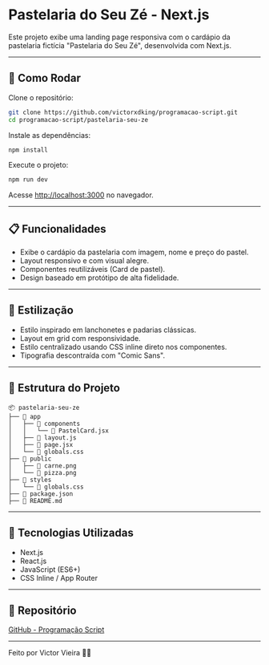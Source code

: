 # Pastelaria do Seu Zé - Next.js

Este projeto exibe uma landing page responsiva com o cardápio da pastelaria fictícia "Pastelaria do Seu Zé", desenvolvida com Next.js.

---

## 🚀 Como Rodar

Clone o repositório:

```bash
git clone https://github.com/victorxdking/programacao-script.git
cd programacao-script/pastelaria-seu-ze
```

Instale as dependências:

```bash
npm install
```

Execute o projeto:

```bash
npm run dev
```

Acesse [http://localhost:3000](http://localhost:3000) no navegador.

---

## 📋 Funcionalidades

- Exibe o cardápio da pastelaria com imagem, nome e preço do pastel.
- Layout responsivo e com visual alegre.
- Componentes reutilizáveis (Card de pastel).
- Design baseado em protótipo de alta fidelidade.

---

## 🎨 Estilização

- Estilo inspirado em lanchonetes e padarias clássicas.
- Layout em grid com responsividade.
- Estilo centralizado usando CSS inline direto nos componentes.
- Tipografia descontraída com "Comic Sans".

---

## 📂 Estrutura do Projeto

```
📦 pastelaria-seu-ze
├── 📂 app
│   ├── 📂 components
│   │   └── 📄 PastelCard.jsx
│   ├── 📄 layout.js
│   ├── 📄 page.jsx
│   └── 📄 globals.css
├── 📂 public
│   ├── 🍖 carne.png
│   └── 🍕 pizza.png
├── 📂 styles
│   └── 📄 globals.css
├── 📜 package.json
├── 📜 README.md
```

---

## 📜 Tecnologias Utilizadas

- Next.js
- React.js
- JavaScript (ES6+)
- CSS Inline / App Router

---

## 🔗 Repositório

[GitHub - Programação Script](https://github.com/victorxdking/programacao-script)

---

Feito por Victor Vieira 🥟🚀
